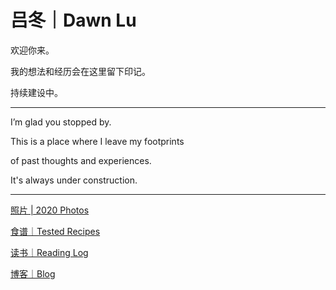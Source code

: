 # 吕冬｜Dawn Lu

欢迎你来。

我的想法和经历会在这里留下印记。

持续建设中。

---

I’m glad you stopped by. 

This is a place where I leave my footprints 

of past thoughts and experiences. 

It's always under construction. 

---

[照片 | 2020 Photos](%E5%90%95%E5%86%AC%EF%BD%9CDawn%20Lu%20903a6e6bb5bf4f8396ad910f30b4f286/%E7%85%A7%E7%89%87%202020%20Photos%20f2de274f22774db1a1430ab3d4889567.md)

[食谱｜Tested Recipes](%E5%90%95%E5%86%AC%EF%BD%9CDawn%20Lu%20903a6e6bb5bf4f8396ad910f30b4f286/%E9%A3%9F%E8%B0%B1%EF%BD%9CTested%20Recipes%20748e20c7e6b94b798953e0f8c42ce761.md)

[读书｜Reading Log](%E5%90%95%E5%86%AC%EF%BD%9CDawn%20Lu%20903a6e6bb5bf4f8396ad910f30b4f286/%E8%AF%BB%E4%B9%A6%EF%BD%9CReading%20Log%20b97aa50f06b34c50ab88f083afbbb21d.md)

[博客｜Blog](%E5%90%95%E5%86%AC%EF%BD%9CDawn%20Lu%20903a6e6bb5bf4f8396ad910f30b4f286/%E5%8D%9A%E5%AE%A2%EF%BD%9CBlog%20adf465553e0a4f038e79b1566d24733b.md)